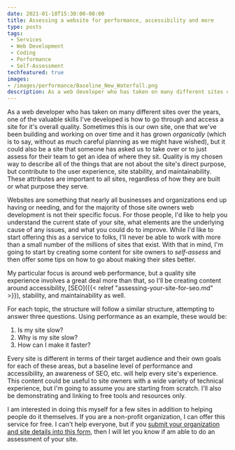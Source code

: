 ```yaml
---
date: 2021-01-18T15:30:00-08:00
title: Assessing a website for performance, accessibility and more
type: posts
tags:
 - Services
 - Web Development
 - Coding
 - Performance
 - Self-Assessment
techfeatured: true
images:
- /images/performance/Baseline_New_Waterfall.png
description: As a web developer who has taken on many different sites over the years, one of the valuable skills I've developed is how to go through and access the site for a set of different elements of quality.
---
```

As a web developer who has taken on many different sites over the years, one of the valuable skills I've developed is how to go through and access a site for it's overall quality. Sometimes this is our own site, one that we've been building and working on over time and it has grown *organically* (which is to say, without as much careful planning as we might have wished), but it could also be a site that someone has asked us to take over or to just assess for their team to get an idea of where they sit. Quality is my chosen way to describe all of the things that are not about the site's direct purpose, but contribute to the user experience, site stability, and maintainability. These attributes are important to all sites, regardless of how they are built or what purpose they serve.

Websites are something that nearly all businesses and organizations end up having or needing, and for the majority of those site owners web development is not their specific focus. For those people, I'd like to help you understand the current state of your site, what elements are the underlying cause of any issues, and what you could do to improve. While I'd like to start offering this as a service to folks, I'll never be able to work with more than a small number of the millions of sites that exist. With that in mind, I'm going to start by creating some content for site owners to *self-assess* and then offer some tips on how to go about making their sites better.

My particular focus is around web performance, but a quality site experience involves a great deal more than that, so I'll be creating content around accessibility, [SEO]({{< relref "assessing-your-site-for-seo.md" >}}), stability, and maintainability as well.

For each topic, the structure will follow a similar structure, attempting to answer three questions. Using performance as an example, these would be:

1. Is my site slow?
2. Why is my site slow?
3. How can I make it faster?

Every site is different in terms of their target audience and their own goals for each of these areas, but a baseline level of performance and accessibility, an awareness of SEO, etc. will help every site's experience. This content could be useful to site owners with a wide variety of technical experience, but I'm going to assume you are starting from scratch. I'll also be demonstrating and linking to free tools and resources only.

I am interested in doing this myself for a few sites in addition to helping people do it themselves. If you are a non-profit organization, I can offer this service for free. I can't help everyone, but if you [submit your organization and site details into this form](https://forms.office.com/Pages/ResponsePage.aspx?id=DQSIkWdsW0yxEjajBLZtrQAAAAAAAAAAAAEaZ0w4w3VURUdGQVg3Mk5COUFMSDhZNUZEM0xBSFNKQi4u), then I will let you know if am able to do an assessment of your site.
